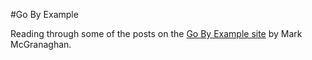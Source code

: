 #Go By Example

Reading through some of the posts on the [Go By Example site](https://gobyexample.com/range-over-channels) by Mark McGranaghan.
